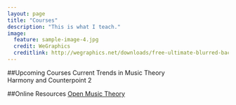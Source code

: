 ```yaml
---
layout: page
title: "Courses"
description: "This is what I teach."
image:
  feature: sample-image-4.jpg
  credit: WeGraphics
  creditlink: http://wegraphics.net/downloads/free-ultimate-blurred-background-pack/
---
```


##Upcoming Courses
Current Trends in Music Theory  
Harmony and Counterpoint 2

##Online Resources
[Open Music Theory](http://openmusictheory.com "Open Music Theory")